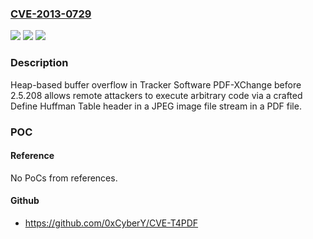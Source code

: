 ### [CVE-2013-0729](https://cve.mitre.org/cgi-bin/cvename.cgi?name=CVE-2013-0729)
![](https://img.shields.io/static/v1?label=Product&message=n%2Fa&color=blue)
![](https://img.shields.io/static/v1?label=Version&message=n%2Fa&color=blue)
![](https://img.shields.io/static/v1?label=Vulnerability&message=n%2Fa&color=brighgreen)

### Description

Heap-based buffer overflow in Tracker Software PDF-XChange before 2.5.208 allows remote attackers to execute arbitrary code via a crafted Define Huffman Table header in a JPEG image file stream in a PDF file.

### POC

#### Reference
No PoCs from references.

#### Github
- https://github.com/0xCyberY/CVE-T4PDF

